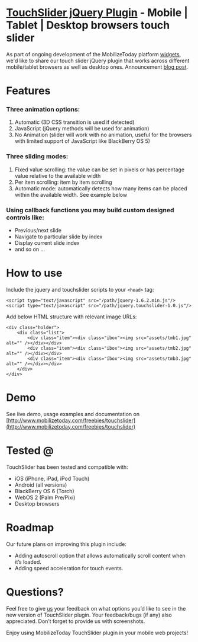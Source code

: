 [TouchSlider jQuery Plugin](http://widgets.mobilizetoday.com/widgets/image-gallery.html) - Mobile | Tablet | Desktop browsers touch slider
================================================================================================================================

As part of ongoing development of the MobilizeToday platform [widgets](http://widgets.mobilizetoday.com/), we'd like to share our touch slider jQuery plugin that works across different mobile/tablet browsers as well as desktop ones. Announcement [blog post](http://www.mobilizetoday.com/blog/touchslider-jquery-plugin/). 

Features
========
### Three animation options: ###

1. Automatic (3D CSS transition is used if detected)
2. JavaScript (jQuery methods will be used for animation)
3. No Animation (slider will work with no animation, useful for the browsers with limited support of JavaScript like BlackBerry OS 5)

### Three sliding modes: ###

1. Fixed value scrolling: the value can be set in pixels or has percentage value relative to the available width
2. Per item scrolling: item by item scrolling
3. Automatic mode: automatically detects how many items can be placed within the available width. See example below

### Using callback functions you may build custom designed controls like: ###

* Previous/next slide 
* Navigate to particular slide by index
* Display current slide index 
* and so on ...

How to use
=========
Include the jquery and touchslider scripts to your `<head>` tag:

    <script type="text/javascript" src="/path/jquery-1.6.2.min.js"/>
    <script type="text/javascript" src="/path/jquery.touchslider-1.0.js"/>

Add below HTML structure with relevant image URLs:

    <div class="holder">
	    <div class="list">
		    <div class="item"><div class="ibox"><img src="assets/tmb1.jpg" alt="" /></div></div>
		    <div class="item"><div class="ibox"><img src="assets/tmb2.jpg" alt="" /></div></div>
		    <div class="item"><div class="ibox"><img src="assets/tmb3.jpg" alt="" /></div></div>
	    </div>
    </div>

Demo
====
See live demo, usage examples and documentation on [http://www.mobilizetoday.com/freebies/touchslider](http://www.mobilizetoday.com/freebies/touchslider)

Tested @
=============
TouchSlider has been tested and compatible with:

* iOS (iPhone, iPad, iPod Touch)
* Android (all versions)
* BlackBerry OS 6 (Torch)
* WebOS 2 (Palm Pre/Pixi)
* Desktop browsers

Roadmap
=======
Our future plans on improving this plugin include:

* Adding autoscroll option that allows automatically scroll content when it’s loaded.
* Adding speed acceleration for touch events.

Questions?
==========
Feel free to give [us](mailto:touchslider@mobilizetoday.com) your feedback on what options you’d like to see in the new version of TouchSlider plugin. 
Your feedback/bugs (if any) also appreciated. Don’t forget to provide us with screenshots.

Enjoy using MobilizeToday TouchSlider plugin in your mobile web projects!
